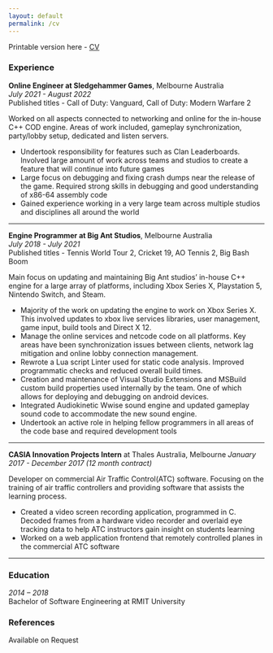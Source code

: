 ```yaml
---
layout: default
permalink: /cv
---
```


Printable version here - [CV](/assets/CV_Dom_Lawlor.pdf)

### Experience

**Online Engineer at Sledgehammer Games**, Melbourne Australia  
*July 2021 - August 2022*  
Published titles - Call of Duty: Vanguard, Call of Duty: Modern Warfare 2

Worked on all aspects connected to networking and online for the in-house C++ COD engine. Areas of work included, gameplay synchronization, party/lobby setup, dedicated and listen servers.
  * Undertook responsibility for features such as Clan Leaderboards. Involved large amount of work across teams and studios to create a feature that will continue into future games
  * Large focus on debugging and fixing crash dumps near the release of the game. Required strong skills in debugging and good understanding of x86-64 assembly code
  * Gained experience working in a very large team across multiple studios and disciplines all around the world

--- 

**Engine Programmer at Big Ant Studios**, Melbourne Australia  
*July 2018 - July 2021*  
Published titles - Tennis World Tour 2, Cricket 19, AO Tennis 2, Big Bash Boom

Main focus on updating and maintaining Big Ant studios’ in-house C++ engine for a large array of platforms, including Xbox Series X, Playstation 5, Nintendo Switch, and Steam.
  * Majority of the work on updating the engine to work on Xbox Series X. This involved updates to xbox live services libraries, user management, game input, build tools and Direct X 12.
  * Manage the online services and netcode code on all platforms. Key areas have been synchronization issues between clients, network lag mitigation and online lobby connection management.
  * Rewrote a Lua script Linter used for static code analysis. Improved programmatic checks and reduced overall build times.
  * Creation and maintenance of Visual Studio Extensions and MSBuild custom build properties used internally by the team. One of which allows for deploying and debugging on android devices.
  * Integrated Audiokinetic Wwise sound engine and updated gameplay sound code to accommodate the new sound engine.
  * Undertook an active role in helping fellow programmers in all areas of the code base and required development tools

--- 

**CASIA Innovation Projects Intern** at Thales Australia, Melbourne
*January 2017 - December 2017 (12 month contract)*

Developer on commercial Air Traffic Control(ATC) software. Focusing on the training of air traffic controllers and providing software that assists the learning process.
  * Created a video screen recording application, programmed in C. Decoded frames from a hardware video recorder and overlaid eye tracking data to help ATC instructors gain insight on students learning
  * Worked on a web application frontend that remotely controlled planes in the commercial ATC software

--- 

### Education

*2014 – 2018*  
Bachelor of Software Engineering at RMIT University 

### References

Available on Request